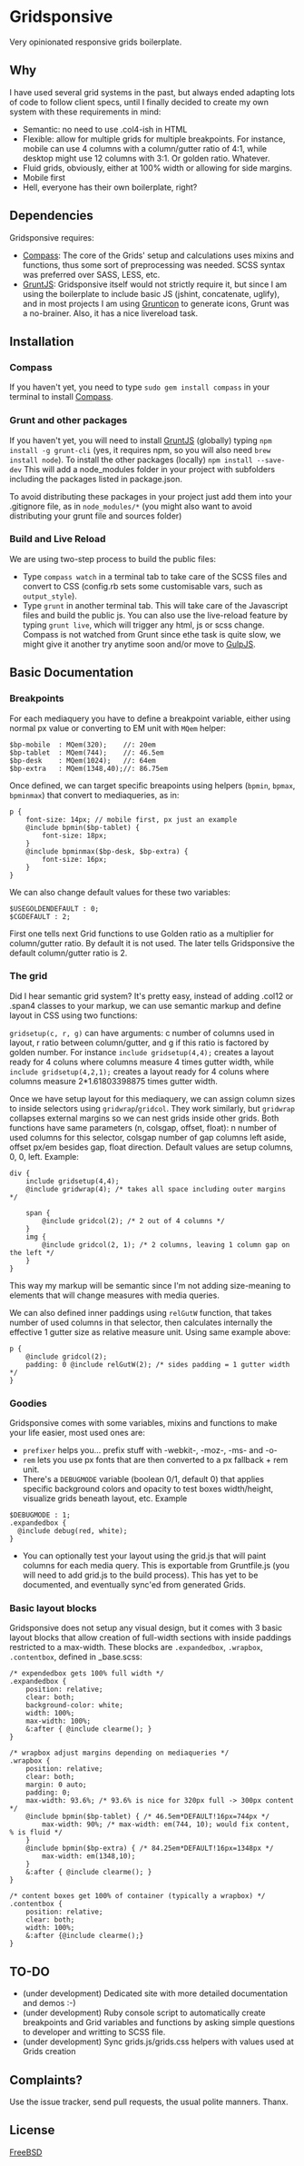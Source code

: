 # Gridsponsive

Very opinionated responsive grids boilerplate.

## Why

I have used several grid systems in the past, but always ended adapting lots of code to follow client specs, until I finally decided to create my own system with these requirements in mind:

* Semantic: no need to use .col4-ish in HTML
* Flexible: allow for multiple grids for multiple breakpoints. For instance, mobile can use 4 columns with a column/gutter ratio of 4:1, while desktop might use 12 columns with 3:1. Or golden ratio. Whatever. 
* Fluid grids, obviously, either at 100% width or allowing for side margins.
* Mobile first
* Hell, everyone has their own boilerplate, right? 

## Dependencies

Gridsponsive requires:

* [Compass](http://compass-style.org/): The core of the Grids' setup and calculations uses mixins and functions, thus some sort of preprocessing was needed. SCSS syntax was preferred over SASS, LESS, etc.
* [GruntJS](http://gruntjs.com/): Gridsponsive itself would not strictly require it, but since I am using the boilerplate to include basic JS (jshint, concatenate, uglify), and in most projects I am using [Grunticon](https://github.com/filamentgroup/grunticon) to generate icons, Grunt was a no-brainer. Also, it has a nice livereload task.

## Installation
### Compass
If you haven't yet, you need to type `sudo gem install compass` in your terminal to install [Compass](http://compass-style.org/).

### Grunt and other packages
If you haven't yet, you will need to install [GruntJS](http://gruntjs.com/) (globally) typing `npm install -g grunt-cli`  (yes, it requires npm, so you will also need `brew install node`).
To install the other packages (locally) `npm install --save-dev`
This will add a node_modules folder in your project with subfolders including the packages listed in package.json. 

To avoid distributing these packages in your project just add them into your .gitignore file, as in `node_modules/*` (you might also want to avoid distributing your grunt file and sources folder)

### Build and Live Reload

We are using two-step process to build the public files: 

* Type `compass watch` in a terminal tab to take care of the SCSS files and convert to CSS (config.rb sets some customisable vars, such as `output_style`). 
* Type `grunt` in another terminal tab. This will take care of the Javascript files and build the public js. You can also use the live-reload feature by typing `grunt live`, which will trigger any html, js or scss change. Compass is not watched from Grunt since ethe task is quite slow, we might give it another try anytime soon and/or move to [GulpJS](http://gulpjs.com/).



## Basic Documentation
### Breakpoints
For each mediaquery you have to define a breakpoint variable, either using normal px value or converting to EM unit with `MQem` helper:

```
$bp-mobile  : MQem(320);    //: 20em
$bp-tablet  : MQem(744);    //: 46.5em
$bp-desk    : MQem(1024);   //: 64em
$bp-extra   : MQem(1348,40);//: 86.75em
```
Once defined, we can target specific breapoints using helpers (`bpmin`, `bpmax`, `bpminmax`) that convert to mediaqueries, as in:

```
p {
    font-size: 14px; // mobile first, px just an example
    @include bpmin($bp-tablet) {
        font-size: 18px;
    }
    @include bpminmax($bp-desk, $bp-extra) {
        font-size: 16px;
    }
}
```
We can also change default values for these two variables:

```
$USEGOLDENDEFAULT : 0;
$CGDEFAULT : 2;
```
First one tells next Grid functions to use Golden ratio as a multiplier for column/gutter ratio. By default it is not used. The later tells Gridsponsive the default column/gutter ratio is 2.

### The grid
Did I hear semantic grid system? It's pretty easy, instead of adding .col12 or .span4 classes to your markup, we can use semantic markup and define layout in CSS using two functions: 

`gridsetup(c, r, g)` can have arguments: c number of columns used in layout, r ratio between column/gutter, and g if this ratio is factored by golden number. For instance `include gridsetup(4,4);` creates a layout ready for 4 coluns where columns measure 4 times gutter width, while `include gridsetup(4,2,1);` creates a layout ready for 4 coluns where columns measure 2*1.61803398875 times gutter width.

Once we have setup layout for this mediaquery, we can assign column sizes to inside selectors using `gridwrap`/`gridcol`. They work similarly, but `gridwrap` collapses external margins so we can nest grids inside other grids. Both functions have same parameters (n, colsgap, offset, float): n number of used columns for this selector, colsgap number of gap columns left aside, offset px/em besides gap,  float direction. Default values are setup columns, 0, 0, left. Example:

```
div {
    include gridsetup(4,4);
    @include gridwrap(4); /* takes all space including outer margins */

    span { 
        @include gridcol(2); /* 2 out of 4 columns */
    } 
    img { 
        @include gridcol(2, 1); /* 2 columns, leaving 1 column gap on the left */
    } 
}
```

This way my markup will be semantic since I'm not adding size-meaning to elements that will change measures with media queries. 

We can also defined inner paddings using `relGutW` function, that takes number of used columns in that selector, then calculates internally the effective 1 gutter size as relative measure unit. Using same example above:

```
p {
    @include gridcol(2); 
    padding: 0 @include relGutW(2); /* sides padding = 1 gutter width */
}
```

### Goodies

Gridsponsive comes with some variables, mixins and functions to make your life easier, most used ones are:


* `prefixer` helps you… prefix stuff with -webkit-, -moz-, -ms- and -o-
* `rem` lets you use px fonts that are then converted to a px fallback + rem unit.
* There's a `DEBUGMODE` variable (boolean 0/1, default 0) that applies specific background colors and opacity to test boxes width/height, visualize grids beneath layout, etc. Example

```
$DEBUGMODE : 1; 
.expandedbox {
  @include debug(red, white);
}
```

* You can optionally test your layout using the grid.js that will paint columns for each media query. This is exportable from Gruntfile.js (you will need to add grid.js to the build process). This has yet to be documented, and eventually sync'ed from generated Grids.

### Basic layout blocks

Gridsponsive does not setup any visual design, but it comes with 3 basic layout blocks that allow creation of full-width sections with inside paddings restricted to a max-width. These blocks are `.expandedbox`, `.wrapbox`, `.contentbox`, defined in _base.scss:

```
/* expendedbox gets 100% full width */
.expandedbox {
    position: relative;
    clear: both;
    background-color: white;
    width: 100%;
    max-width: 100%;
    &:after { @include clearme(); }
}

/* wrapbox adjust margins depending on mediaqueries */
.wrapbox {
    position: relative;
    clear: both;
    margin: 0 auto;
    padding: 0;
    max-width: 93.6%; /* 93.6% is nice for 320px full -> 300px content */
    @include bpmin($bp-tablet) { /* 46.5em*DEFAULT!16px=744px */ 
        max-width: 90%; /* max-width: em(744, 10); would fix content, % is fluid */
    }
    @include bpmin($bp-extra) { /* 84.25em*DEFAULT!16px=1348px */ 
        max-width: em(1348,10);
    }
    &:after { @include clearme(); }
}

/* content boxes get 100% of container (typically a wrapbox) */
.contentbox {
    position: relative;
    clear: both;
    width: 100%;
    &:after {@include clearme();}
}
```


## TO-DO

* (under development) Dedicated site with more detailed documentation and demos :-)
* (under development) Ruby console script to automatically create breakpoints and Grid variables and functions by asking simple questions to developer and writting to SCSS file. 
* (under development) Sync grids.js/grids.css helpers with values used at Grids creation

## Complaints?
Use the issue tracker, send pull requests, the usual polite manners. Thanx.

## License
[FreeBSD](http://github.com/zigotica/gridsponsive/blob/master/LICENSE.txt)
